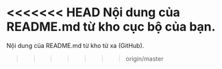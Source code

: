 <<<<<<< HEAD
Nội dung của README.md từ kho cục bộ của bạn.
=======
Nội dung của README.md từ kho từ xa (GitHub).
>>>>>>> origin/master

